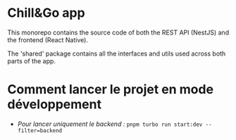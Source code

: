 # Chill&Go app

This monorepo contains the source code of both the REST API (NestJS) and the frontend (React Native).

The 'shared' package contains all the interfaces and utils used across both parts of the app.

# Comment lancer le projet en mode développement

- _Pour lancer uniquement le backend :_ `pnpm turbo run start:dev --filter=backend`
